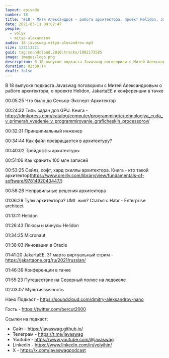 ```yaml
---
layout: episode
number: 18
title: "#18 - Митя Александров - работа архитектора, проект Helidon, JakartaEE и конференции в тачке"
date: 2021-03-11 09:02:47
people:
  - volyx
  - mitya-alexandrov
audio: 18-javaswag-mitya-alexandrov.mp3
size: 123113221
guid: tag:soundcloud,2010:tracks/1002172585
image: images/logo.png
description: В 18 выпуске подкаста Javaswag поговорили с Митей Александровым о работе архитектора, о проекте Helidon, JakartaEE и конференции в тачке
duration: 02:08:14
draft: false
---
```


В 18 выпуске подкаста Javaswag поговорили с Митей Александровым о работе архитектора, о проекте Helidon, JakartaEE и конференции в тачке



00:05:25 Что было до Сеньор-Эксперт-Архитектор

00:24:32 Типы задач для GPU. Книга - https://dmkpress.com/catalog/computer/programming/c/tehnologiya_cuda_v_primerah_vvedenie_v_programmirovanie_graficheskih_processorov/

00:32:31 Принципиальный инженер

00:34:44 Как файл превращается в архитектуру?

00:40:02 Трейдоффы архитектуры

00:51:06 Как хранить 100 млн записей

00:53:25 Сейлз, софт, хард скиллы архитектора. Книга - кто такой архитектор(https://www.oreilly.com/library/view/fundamentals-of-software/9781492043447/)

00:58:26 Неправильные решения архитектора

01:06:29 Тулы архитектора? UML жив? Статья c Habr - Enterprise architect

01:13:11 Helidon

01:26:43 Плюсы и минусы Helidon

01:34:25 Micronaut

01:38:03 Инновации в Oracle

01:41:20 JakartaEE. 31 марта виртуальный стрим - https://jakartaone.org/ru/2021/russian/

01:46:39 Конференции в тачке

01:55:23 Путешествие на Северный полюс на ледоколе

02:03:07 Мультиязычность



Нано Подкаст - https://soundcloud.com/dmitry-aleksandrov-nano



Гость - https://twitter.com/bercut2000


Ссылки на подкаст:

* Сайт -  https://javaswag.github.io/
* Телеграм - https://t.me/javaswag
* Youtube - https://www.youtube.com/@javaswag
* Linkedin - https://www.linkedin.com/in/volyihin/
* X - https://x.com/javaswagpodcast